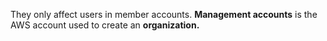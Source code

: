 They only affect users in member accounts.
**Management accounts** is the AWS account used to create an **organization.**
